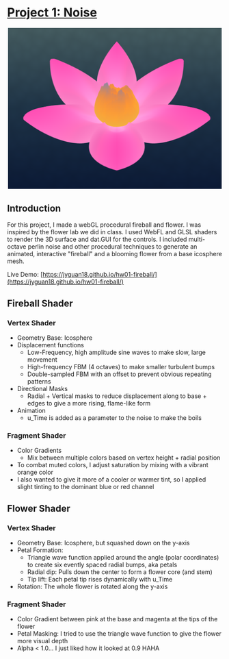 # [Project 1: Noise](https://jyguan18.github.io/hw01-fireball/)

<div align="center">
    <img src="images/flower.png" alt="flower fire ball" width="500" />
</div>

## Introduction
For this project, I made a webGL procedural fireball and flower. I was inspired by the flower lab we did in class. I used WebFL and GLSL shaders to render the 3D surface and dat.GUI for the controls. I included multi-octave perlin noise and other procedural techniques to generate an animated, interactive "fireball" and a blooming flower from a base icosphere mesh.

Live Demo: [https://jyguan18.github.io/hw01-fireball/](https://jyguan18.github.io/hw01-fireball/)

## Fireball Shader
### Vertex Shader
* Geometry Base: Icosphere
* Displacement functions
   * Low-Frequency, high amplitude sine waves to make slow, large movement
   * High-frequency FBM (4 octaves) to make smaller turbulent bumps
   * Double-sampled FBM with an offset to prevent obvious repeating patterns
* Directional Masks
   * Radial + Vertical masks to reduce displacement along to base + edges to give a more rising, flame-like form
* Animation
   * u_Time is added as a parameter to the noise to make the boils 

### Fragment Shader
* Color Gradients
  * Mix between multiple colors based on vertex height + radial position
* To combat muted colors, I adjust saturation by mixing with a vibrant orange color
* I also wanted to give it more of a cooler or warmer tint, so I applied slight tinting to the dominant blue or red channel

## Flower Shader
### Vertex Shader
* Geometry Base: Icosphere, but squashed down on the y-axis
* Petal Formation:
   * Triangle wave function applied around the angle (polar coordinates) to create six evently spaced radial bumps, aka petals
   * Radial dip: Pulls down the center to form a flower core (and stem)
   * Tip lift: Each petal tip rises dynamically with u_Time
* Rotation: The whole flower is rotated along the y-axis

### Fragment Shader
* Color Gradient between pink at the base and magenta at the tips of the flower
* Petal Masking: I tried to use the triangle wave function to give the flower more visual depth
* Alpha < 1.0... I just liked how it looked at 0.9 HAHA

